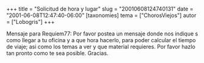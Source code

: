 +++
title = "Solicitud de hora y lugar"
slug = "20010608124740131"
date = "2001-06-08T12:47:40-06:00"
[taxonomies]
tema = ["ChorosViejos"]
autor = ["Lobogris"]
+++

Mensaje para Requiem77: Por favor postea un mensaje donde nos indique s
como llegar a tu oficina y a que hora hacerlo, para poder calcular el
tiempo de viaje; asi como los temas a ver y que material requieres. Por
favor hazlo tan pronto como te sea posible. Gracias.

